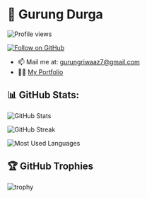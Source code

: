 # 👋 Gurung Durga

![Profile views](https://komarev.com/ghpvc/?username=Ngolo7&style=flat-square&color=blue)

[![Follow on GitHub](https://img.shields.io/github/followers/Ngolo7?label=Follow&style=social)]([https://github.com/Ngolo7])

- 📫 Mail me at: gurungriwaaz7@gmail.com
- 👨‍💻 [My Portfolio](https://www.ngolo7.com)

## 📊 GitHub Stats:
![GitHub Stats](https://github-readme-stats.vercel.app/api?username=Ngolo7&show_icons=true&theme=radical)

![GitHub Streak](https://github-readme-streak-stats.herokuapp.com/?user=Ngolo7&theme=radical)

![Most Used Languages](https://github-readme-stats.vercel.app/api/top-langs/?username=Ngolo7&layout=compact&theme=radical)

## 🏆 GitHub Trophies
![trophy](https://github-profile-trophy.vercel.app/?username=Ngolo7&theme=radical&margin-w=15&margin-h=15)
